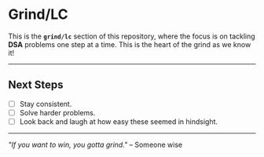 # **Grind/LC**   

This is the **`grind/lc`** section of this repository, where the focus is on tackling **DSA** problems one step at a time. This is the heart of the grind as we know it! 

---

## **Next Steps**  
- [ ] Stay consistent.  
- [ ] Solve harder problems.  
- [ ] Look back and laugh at how easy these seemed in hindsight.  

---

*"If you want to win, you gotta grind."* – Someone wise  
